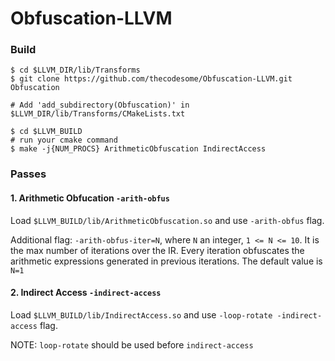 # Obfuscation-LLVM

### Build
```
$ cd $LLVM_DIR/lib/Transforms
$ git clone https://github.com/thecodesome/Obfuscation-LLVM.git Obfuscation

# Add 'add_subdirectory(Obfuscation)' in $LLVM_DIR/lib/Transforms/CMakeLists.txt

$ cd $LLVM_BUILD
# run your cmake command
$ make -j{NUM_PROCS} ArithmeticObfuscation IndirectAccess

```
### Passes

#### 1. Arithmetic Obfucation `-arith-obfus`

Load `$LLVM_BUILD/lib/ArithmeticObfuscation.so` and use `-arith-obfus` flag.

Additional flag: `-arith-obfus-iter=N`, where `N` an integer, `1 <= N <= 10`. It is the max number of iterations over the IR. Every iteration obfuscates the arithmetic expressions generated in previous iterations. The default value is `N=1`

#### 2. Indirect Access `-indirect-access`

Load `$LLVM_BUILD/lib/IndirectAccess.so` and use `-loop-rotate -indirect-access` flag.

NOTE: `loop-rotate` should be used before `indirect-access`
